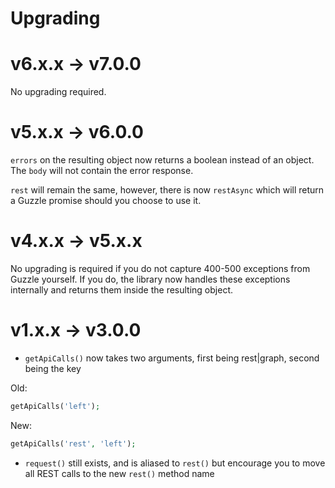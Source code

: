 # Upgrading

# v6.x.x -> v7.0.0

No upgrading required.

# v5.x.x -> v6.0.0

`errors` on the resulting object now returns a boolean instead of an object. The `body` will not contain the error response.

`rest` will remain the same, however, there is now `restAsync` which will return a Guzzle promise should you choose to use it.

# v4.x.x -> v5.x.x

No upgrading is required if you do not capture 400-500 exceptions from Guzzle yourself. If you do, the library now handles these exceptions internally and returns them inside the resulting object.

# v1.x.x -> v3.0.0

+ `getApiCalls()` now takes two arguments, first being rest|graph, second being the key

Old:

```php
getApiCalls('left');
```

New:

```php
getApiCalls('rest', 'left');
```

+ `request()` still exists, and is aliased to `rest()` but encourage you to move all REST calls to the new `rest()` method name